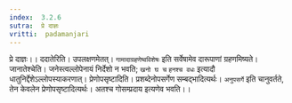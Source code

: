 ```yaml
---
index:  3.2.6
sutra:  प्रे दाज्ञः
vritti:  padamanjari
---
```


प्रे दाज्ञः।। ददातेरिति। उपलक्षणमेतत्। `गामादाग्रहणेष्वविशेषः` इति सर्वेषामेव दारूपाणां ग्रहणमिष्यते। जानातेश्चेति। जनेस्त्वल्लोपेनायं निर्देशो न भवति; `खनो घ च` `हनश्च वधः` इत्यादौ धातुनिर्द्देशेऽल्लोपस्याकरणात्। प्रेणोपसृष्टादिति। प्रशब्देनोपसर्गेण सम्बद्भादित्यर्थः। `अनुपसर्गे` इति चानुवर्तते, तेन केवलेन प्रेणोपसृष्टादित्यर्थः। अतश्च गोसम्प्रदाय इत्यणेव भवति।।
